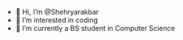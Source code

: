 - 👋 Hi, I’m @Shehryarakbar
- 👀 I’m interested in coding 
- 🌱 I’m currently a BS student in Computer Science
<!---
Shehryarakbar-123 is a ✨ special ✨ repository because its `README.md` (this file) appears on your GitHub profile.
You can click the Preview link to take a look at your changes.
--->
